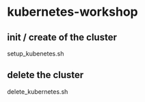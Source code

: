 # kubernetes-workshop
## init / create of the cluster
setup_kubenetes.sh

## delete the cluster 
delete_kubernetes.sh
